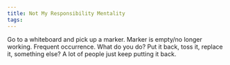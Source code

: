 ```yaml
---
title: Not My Responsibility Mentality
tags:
---
```


Go to a whiteboard and pick up a marker. Marker is empty/no longer working. Frequent occurrence. What do you do? Put it back, toss it, replace it, something else? A lot of people just keep putting it back.
